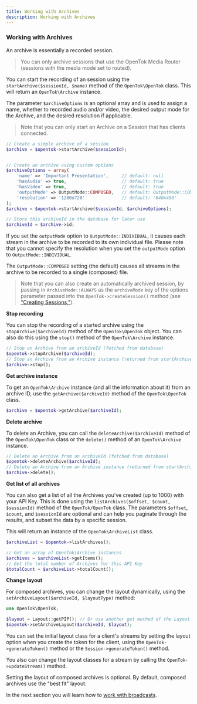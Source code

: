 ```yaml
---
title: Working with Archives
description: Working with Archives
---
```


### Working with Archives

An archive is essentially a recorded session.

>You can only archive sessions that use the OpenTok Media Router (sessions with the media mode set to routed).

You can start the recording of an session using the `startArchive($sessionId, $name)` method of the `OpenTok\OpenTok` class. This will return an `OpenTok\Archive` instance.

The parameter `$archiveOptions` is an optional array and is used to assign a name, whether to recorded audio and/or video, the desired output mode for the Archive, and the desired resolution if applicable.

> Note that you can only start an Archive on a Session that has clients connected.

```php
// Create a simple archive of a session
$archive = $opentok->startArchive($sessionId);


// Create an archive using custom options
$archiveOptions = array(
    'name' => 'Important Presentation',     // default: null
    'hasAudio' => true,                     // default: true
    'hasVideo' => true,                     // default: true
    'outputMode' => OutputMode::COMPOSED,   // default: OutputMode::COMPOSED
    'resolution' => '1280x720'              // default: '640x480'
);
$archive = $opentok->startArchive($sessionId, $archiveOptions);

// Store this archiveId in the database for later use
$archiveId = $archive->id;
```

If you set the `outputMode` option to `OutputMode::INDIVIDUAL`, it causes each stream in the archive to be recorded to its own individual file. Please note that you cannot specify the resolution when you set the `outputMode` option to `OutputMode::INDIVIDUAL`.

The `OutputMode::COMPOSED` setting (the default) causes all streams in the archive to be recorded to a single (composed) file.

> Note that you can also create an automatically archived session, by passing in `ArchiveMode::ALWAYS` as the `archiveMode` key of the options parameter passed into the `OpenTok->createSession()` method (see ["Creating Sessions,"](/video/tutorials/server-side-setup/video/server-side/php/streams/php)).

**Stop recording**

You can stop the recording of a started archive using the `stopArchive($archiveId)` method of the `OpenTok\OpenTok` object. You can also do this using the `stop()` method of the `OpenTok\Archive` instance.

```php
// Stop an Archive from an archiveId (fetched from database)
$opentok->stopArchive($archiveId);
// Stop an Archive from an Archive instance (returned from startArchive)
$archive->stop();
```

**Get archive instance**

To get an `OpenTok\Archive` instance (and all the information about it) from an archive ID, use the `getArchive($archiveId)` method of the `OpenTok\OpenTok` class.

```php
$archive = $opentok->getArchive($archiveId);
```

**Delete archive**

To delete an Archive, you can call the `deleteArchive($archiveId)` method of the `OpenTok\OpenTok` class or the `delete()` method of an `OpenTok\Archive` instance.

```php
// Delete an Archive from an archiveId (fetched from database)
$opentok->deleteArchive($archiveId);
// Delete an Archive from an Archive instance (returned from startArchive, getArchive)
$archive->delete();
```

**Get list of all archives**

You can also get a list of all the Archives you've created (up to 1000) with your API Key. This is done using the `listArchives($offset, $count, $sessionId)` method of the `OpenTok/OpenTok` class. The parameters `$offset`, `$count`, and `$sessionId` are optional and can help you paginate through the results, and subset the data by a specific session. 

This will return an instance of the `OpenTok\ArchiveList` class.

```php
$archiveList = $opentok->listArchives();

// Get an array of OpenTok\Archive instances
$archives = $archiveList->getItems();
// Get the total number of Archives for this API Key
$totalCount = $archiveList->totalCount();
```

**Change layout**

For composed archives, you can change the layout dynamically, using the `setArchiveLayout($archiveId, $layoutType)` method:

```php
use OpenTok\OpenTok;

$layout = Layout::getPIP(); // Or use another get method of the Layout class.
$opentok->setArchiveLayout($archiveId, $layout);
```

You can set the initial layout class for a client's streams by setting the layout option when you create the token for the client, using the `OpenTok->generateToken()` method or the `Session->generateToken()` method.
 
You also can change the layout classes for a stream by calling the `OpenTok->updateStream()` method.

Setting the layout of composed archives is optional. By default, composed archives use the "best fit" layout.

<!-- opentok-todo: (see Customizing the video layout for composed archives). https://tokbox.com/developer/guides/archiving/layout-control.html-->

<!-- opentok-todo: For more information on archiving, see the OpenTok archiving developer guide. https://tokbox.com/developer/guides/archiving/ -->

In the next section you will learn how to [work with broadcasts](/video/tutorials/server-side-setup/video/server-side/php/broadcasts/php).